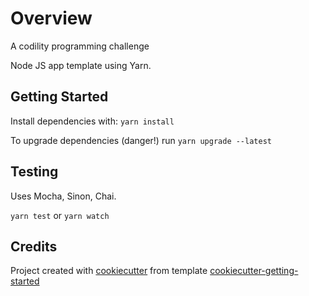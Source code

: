 # Overview

A codility programming challenge

Node JS app template using Yarn.

## Getting Started

Install dependencies with: `yarn install`

To upgrade dependencies (danger!) run `yarn upgrade --latest`

## Testing

Uses Mocha, Sinon, Chai.

`yarn test` or `yarn watch`

## Credits

Project created with [cookiecutter](https://github.com/cookiecutter/cookiecutter)
 from template [cookiecutter-getting-started](https://github.com/rt-learn-es6/cookiecutter-default)
